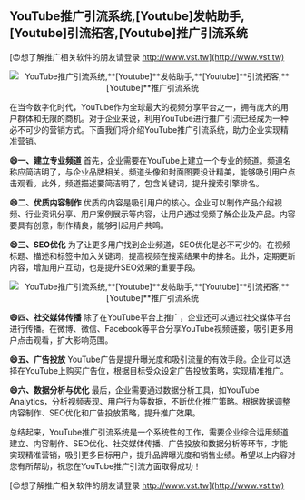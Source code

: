 ## **YouTube推广引流系统,**[Youtube]**发帖助手,**[Youtube]**引流拓客,**[Youtube]**推广引流系统**

[😍想了解推广相关软件的朋友请登录 http://www.vst.tw](http://www.vst.tw)

 <center><img src="https://vst.tw/MP4/tuiguang/png/3.png" alt="YouTube推广引流系统,**[Youtube]**发帖助手,**[Youtube]**引流拓客,**[Youtube]**推广引流系统"></center>

在当今数字化时代，YouTube作为全球最大的视频分享平台之一，拥有庞大的用户群体和无限的商机。对于企业来说，利用YouTube进行推广引流已经成为一种必不可少的营销方式。下面我们将介绍YouTube推广引流系统，助力企业实现精准营销。

**😄一、建立专业频道**
首先，企业需要在YouTube上建立一个专业的频道。频道名称应简洁明了，与企业品牌相关。频道头像和封面图要设计精美，能够吸引用户点击观看。此外，频道描述要简洁明了，包含关键词，提升搜索引擎排名。

**😄二、优质内容制作**
优质的内容是吸引用户的核心。企业可以制作产品介绍视频、行业资讯分享、用户案例展示等内容，让用户通过视频了解企业及产品。内容要具有创意，制作精良，能够引起用户共鸣。

**😄三、SEO优化**
为了让更多用户找到企业频道，SEO优化是必不可少的。在视频标题、描述和标签中加入关键词，提高视频在搜索结果中的排名。此外，定期更新内容，增加用户互动，也是提升SEO效果的重要手段。

 <center><img src="https://vst.tw/MP4/tuiguang/png/4.png" alt="YouTube推广引流系统,**[Youtube]**发帖助手,**[Youtube]**引流拓客,**[Youtube]**推广引流系统"></center>

**😄四、社交媒体传播**
除了在YouTube平台上推广，企业还可以通过社交媒体平台进行传播。在微博、微信、Facebook等平台分享YouTube视频链接，吸引更多用户点击观看，扩大影响范围。

**😄五、广告投放**
YouTube广告是提升曝光度和吸引流量的有效手段。企业可以选择在YouTube上购买广告位，根据目标受众设定广告投放策略，实现精准推广。

**😄六、数据分析与优化**
最后，企业需要通过数据分析工具，如YouTube Analytics，分析视频表现、用户行为等数据，不断优化推广策略。根据数据调整内容制作、SEO优化和广告投放策略，提升推广效果。

总结起来，YouTube推广引流系统是一个系统性的工作，需要企业综合运用频道建立、内容制作、SEO优化、社交媒体传播、广告投放和数据分析等环节，才能实现精准营销，吸引更多目标用户，提升品牌曝光度和销售业绩。希望以上内容对您有所帮助，祝您在YouTube推广引流方面取得成功！

[😍想了解推广相关软件的朋友请登录 http://www.vst.tw](http://www.vst.tw)



